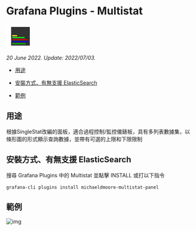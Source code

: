 # Grafana Plugins - Multistat

![img](Multistat_icon.png)

*20 June 2022. Update: 2022/07/03.*

* [用途](#use)

* [安裝方式、有無支援 ElasticSearch](#install)

* [範例](#example)

<h2 id="use">用途</h2>

根據SingleStat改編的面板，適合過程控制/監控儀錶板，具有多列表數據集，以條形圖的形式顯示查詢數據，並帶有可選的上限和下限限制

<h2 id="install">安裝方式、有無支援 ElasticSearch</h2>

搜尋 Grafana Plugins 中的 Multistat 並點擊 INSTALL 或打以下指令

    grafana-cli plugins install michaeldmoore-multistat-panel

<h2 id="example">範例</h2>

![img](AJAX.png)

